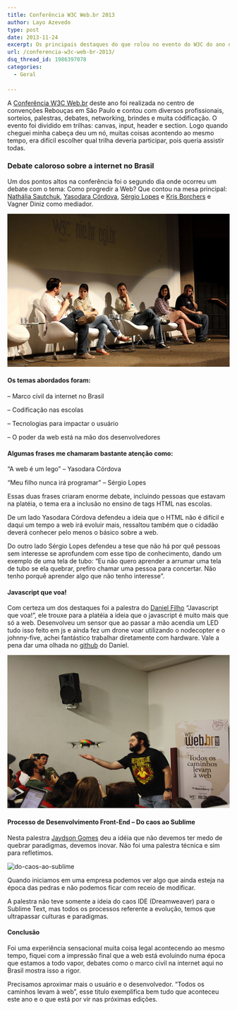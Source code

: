 ```yaml
---
title: Conferência W3C Web.br 2013
author: Layo Azevedo
type: post
date: 2013-11-24
excerpt: Os principais destaques do que rolou no evento do W3C do ano de 2013.
url: /conferencia-w3c-web-br-2013/
dsq_thread_id: 1986397078
categories:
  - Geral

---
```

A <a href="http://conferenciaweb.w3c.br" target="_blank">Conferência W3C Web.br</a> deste ano foi realizada no centro de convenções Rebouças em São Paulo e contou com diversos profissionais, sorteios, palestras, debates, networking, brindes e muita códificação. O evento foi dividido em trilhas: canvas, input, header e section. Logo quando cheguei minha cabeça deu um nó, muitas coisas acontendo ao mesmo tempo, era difícil escolher qual trilha deveria participar, pois queria assistir todas.

### Debate caloroso sobre a internet no Brasil

Um dos pontos altos na conferência foi o segundo dia onde ocorreu um debate com o tema: Como progredir a Web? Que contou na mesa principal: <a href="http://conferenciaweb.w3c.br/#/page/57" target="_blank">Nathália Sautchuk</a>, <a href="http://conferenciaweb.w3c.br/#/page/67" target="_blank">Yasodara Córdova</a>, <a href="http://conferenciaweb.w3c.br/#/page/55" target="_blank">Sérgio Lopes</a> e <a href="http://conferenciaweb.w3c.br/#kris" target="_blank">Kris Borchers</a> e Vagner Diniz como mediador.

<img class="alignnone size-full wp-image-39583" alt="conference-2013" src="https://raw.githubusercontent.com/diegoeis/tableless-static-images/master/2013/11/flick1.jpg" width="660" height="347" />

#### Os temas abordados foram:

&#8211; Marco cívil da internet no Brasil
  
&#8211; Codificação nas escolas
  
&#8211; Tecnologias para impactar o usuário
  
&#8211; O poder da web está na mão dos desenvolvedores

#### Algumas frases me chamaram bastante atenção como:

&#8220;A web é um lego&#8221; &#8211; Yasodara Córdova
  
&#8220;Meu filho nunca irá programar&#8221; &#8211; Sérgio Lopes

Essas duas frases criaram enorme debate, incluindo pessoas que estavam na platéia, o tema era a inclusão no ensino de tags HTML nas escolas.

De um lado Yasodara Córdova defendeu a ideia que o HTML não é difícil e daqui um tempo a web irá evoluir mais, ressaltou também que o cidadão deverá conhecer pelo menos o básico sobre a web.

Do outro lado Sérgio Lopes defendeu a tese que não há por quê pessoas sem interesse se aprofundem com esse tipo de conhecimento, dando um exemplo de uma tela de tubo: &#8220;Eu não quero aprender a arrumar uma tela de tubo se ela quebrar, prefiro chamar uma pessoa para concertar. Não tenho porquê aprender algo que não tenho interesse&#8221;.

#### Javascript que voa!

Com certeza um dos destaques foi a palestra do <a href="http://conferenciaweb.w3c.br/#/page/37" target="_blank">Daniel Filho</a> &#8220;Javascript que voa!&#8221;, ele trouxe para a platéia a ideia que o javascript é muito mais que só a web. Desenvolveu um sensor que ao passar a mão acendia um LED tudo isso feito em js e ainda fez um drone voar utilizando o nodecopter e o johnny-five, achei fantástico trabalhar diretamente com hardware. Vale a pena dar uma olhada no <a href="https://github.com/danielfilho" target="_blank">github</a> do Daniel.

<img class="alignnone size-full wp-image-39586" alt="daniel-filho" src="https://raw.githubusercontent.com/diegoeis/tableless-static-images/master/2013/11/flick2.jpg" width="660" height="347" />

#### Processo de Desenvolvimento Front-End &#8211; Do caos ao Sublime

Nesta palestra <a href="http://conferenciaweb.w3c.br/#jaydson" target="_blank">Jaydson Gomes</a> deu a idéia que não devemos ter medo de quebrar paradigmas, devemos inovar. Não foi uma palestra técnica e sim para refletimos.

<img class="alignnone size-full wp-image-39547" alt="do-caos-ao-sublime" src="https://raw.githubusercontent.com/diegoeis/tableless-static-images/master/2013/11/do-caos-ao-sublime.jpg" width="660" height="347" srcset="uploads/2013/11/do-caos-ao-sublime.jpg 660w, uploads/2013/11/do-caos-ao-sublime-319x168.jpg 319w, uploads/2013/11/do-caos-ao-sublime-588x310.jpg 588w, uploads/2013/11/do-caos-ao-sublime-589x310.jpg 589w" sizes="(max-width: 660px) 100vw, 660px" />

Quando iniciamos em uma empresa podemos ver algo que ainda esteja na época das pedras e não podemos ficar com receio de modificar.
  
A palestra não teve somente a ideia do caos IDE (Dreamweaver) para o Sublime Text, mas todos os processos referente a evolução, temos que ultrapassar culturas e paradigmas.

#### Conclusão

Foi uma experiência sensacional muita coisa legal acontecendo ao mesmo tempo, fiquei com a impressão final que a web está evoluindo numa época que estamos a todo vapor, debates como o marco civil na internet aqui no Brasil mostra isso a rigor.

Precisamos aproximar mais o usuário e o desenvolvedor. &#8220;Todos os caminhos levam à web&#8221;, esse titulo exemplifica bem tudo que aconteceu este ano e o que está por vir nas próximas edições.